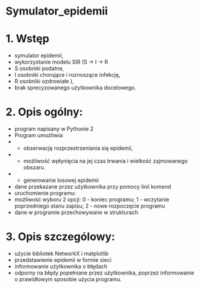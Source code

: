 # Symulator_epidemii
# **1. Wstęp**

- symulator epidemii,
- wykorzystanie modelu SIR (S → I → R
- S osobniki podatne,
- I osobniki chorujące i roznoszące infekcję,
- R osobniki ozdrowiałe ),
- brak sprecyzowanego użytkownika docelowego.

# **2. Opis ogólny:**
- program napisany w Pythonie 2
- Program umożliwia: 
- - obserwację rozprzestrzeniania się epidemii,
- - możliwość wpłynięcia na jej czas trwania i wielkość zajmowanego obszaru.
- - generowanie losowej epidemii
- dane przekazane przez użytkownika przy pomocy linii komend
- uruchomienie programu: 
- możliwość wyboru 2 opcji: 0 - koniec programu; 1 - wczytanie poprzedniego stanu zapisu; 2 - nowe rozpoczęcie programu
- dane w programie przechowywane w strukturach

# **3. Opis szczególowy:**

- użycie bibliotek NetworkX i matplotlib
- przedstawienie epidemii w formie sieci
- informowanie użytkownika o błędach
- odporny na błędy popełniane przez użytkownika, poprzez informowanie o prawidłowym sposobie użycia programu.
